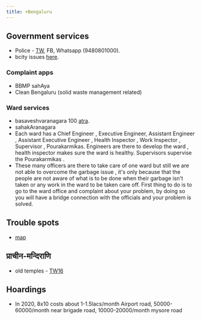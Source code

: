 ```yaml
---
title: +Bengaluru
---
```


## Government services
- Police - [TW](https://twitter.com/BlrCityPolice), FB, Whatsapp (9480801000).
- bcity issues [here](http://www.bcity.in/issues/6801).

### Complaint apps
- BBMP sahAya
- Clean Bengaluru (solid waste management related) 

### Ward services
- basaveshvaranagara 100 [atra](http://www.bcity.in/wards/basaveshwara-nagar).
- sahakAranagara 
- Each ward has a Chief Engineer , Executive Engineer, Assistant Engineer , Assistant Executive Engineer , Health Inspector , Work Inspector , Supervisor , Pourakarmikas. Engineers are there to develop the ward , health inspector makes sure the ward is healthy. Supervisors supervise the Pourakarmikas .
- These many officers are there to take care of one ward but still we are not able to overcome the garbage issue , it's only because that the people are not aware of what is to be done when their garbage isn't taken or any work in the ward to be taken care off. First thing to do is to go to the ward office and complaint about your problem, by doing so you will have a bridge connection with the officials and your problem is solved.

## Trouble spots
- [map](https://www.google.com/maps/d/u/0/viewer?mid=1asgLRhOHyT2T--cGDoqrzkEuqdQ&shorturl=1)

## प्राचीन-मन्दिराणि
- old temples - [TW16](https://twitter.com/ColonelGerard/status/775920873744113664)

## Hoardings
- In 2020, 8x10 costs about 1-1.5lacs/month Airport road, 50000-60000/month near brigade road, 10000-20000/month mysore road
